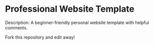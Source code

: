 # Professional Website Template

Description: A beginner-friendly personal website template with helpful comments.

Fork this repository and edit away!

